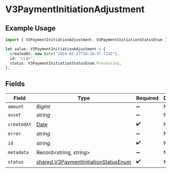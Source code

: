 # V3PaymentInitiationAdjustment

## Example Usage

```typescript
import { V3PaymentInitiationAdjustment, V3PaymentInitiationStatusEnum } from "@formance/formance-sdk/sdk/models/shared";

let value: V3PaymentInitiationAdjustment = {
  createdAt: new Date("2024-02-27T18:10:37.714Z"),
  id: "<id>",
  status: V3PaymentInitiationStatusEnum.Processing,
};
```

## Fields

| Field                                                                                               | Type                                                                                                | Required                                                                                            | Description                                                                                         |
| --------------------------------------------------------------------------------------------------- | --------------------------------------------------------------------------------------------------- | --------------------------------------------------------------------------------------------------- | --------------------------------------------------------------------------------------------------- |
| `amount`                                                                                            | *BigInt*                                                                                            | :heavy_minus_sign:                                                                                  | N/A                                                                                                 |
| `asset`                                                                                             | *string*                                                                                            | :heavy_minus_sign:                                                                                  | N/A                                                                                                 |
| `createdAt`                                                                                         | [Date](https://developer.mozilla.org/en-US/docs/Web/JavaScript/Reference/Global_Objects/Date)       | :heavy_check_mark:                                                                                  | N/A                                                                                                 |
| `error`                                                                                             | *string*                                                                                            | :heavy_minus_sign:                                                                                  | N/A                                                                                                 |
| `id`                                                                                                | *string*                                                                                            | :heavy_check_mark:                                                                                  | N/A                                                                                                 |
| `metadata`                                                                                          | Record<string, *string*>                                                                            | :heavy_minus_sign:                                                                                  | N/A                                                                                                 |
| `status`                                                                                            | [shared.V3PaymentInitiationStatusEnum](../../../sdk/models/shared/v3paymentinitiationstatusenum.md) | :heavy_check_mark:                                                                                  | N/A                                                                                                 |